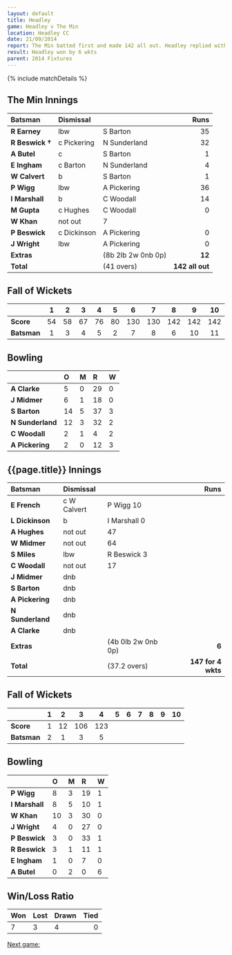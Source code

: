 ```yaml
---
layout: default
title: Headley
game: Headley v The Min
location: Headley CC
date: 21/09/2014 
report: The Min batted first and made 142 all out. Headley replied with 147 for 4 wkts
result: Headley won by 6 wkts
parent: 2014 Fixtures
---
```


{% include matchDetails %}

## The Min Innings

| Batsman | Dismissal |  | Runs |
|:---|:---|---|---:|
| **R Earney** | lbw | S Barton | 35 |
| **R Beswick &#8224;** | c Pickering | N Sunderland | 32 |
| **A Butel** | c | S Barton | 1 |
| **E Ingham** |  c Barton | N Sunderland | 4 |
| **W Calvert** | b | S Barton | 1 |
| **P Wigg** |  lbw | A Pickering | 36 |
| **I Marshall** | b | C Woodall | 14 |
| **M Gupta** | c Hughes | C Woodall | 0 |
| **W Khan** |  not out | 7 |
| **P Beswick** | c Dickinson | A Pickering | 0 |
| **J Wright** | lbw | A Pickering | 0 |
| **Extras** | | (8b 2lb 2w 0nb 0p) | **12** | 
| **Total** | | (41 overs) | **142 all out** |

## Fall of Wickets

| | 1 | 2 | 3 | 4 | 5 | 6 | 7 | 8 | 9 | 10 |
|---|:---:|:---:|:---:|:---:|:---:|:---:|:---:|:---:|:---:|:---:|
| **Score** | 54 | 58 | 67 | 76 | 80 | 130 | 130 | 142 | 142 | 142 |
| **Batsman** | 1 | 3 | 4 | 5 | 2 | 7 | 8 | 6 | 10 | 11 | 

## Bowling

| | O | M | R | W |
|---|:---|:---|:---|:---|
| **A Clarke** | 5 | 0 | 29 | 0 |
| **J Midmer** | 6 | 1 | 18 | 0 |
| **S Barton** | 14 | 5 | 37 | 3 |
| **N Sunderland** | 12 | 3 | 32 | 2 |
| **C Woodall** | 2 | 1 | 4 | 2 |
| **A Pickering** | 2 | 0 | 12 | 3 |

## {{page.title}} Innings

| Batsman | Dismissal |  | Runs |
|:---|:---|---|---:|
| **E French** | c W Calvert | P Wigg 10 |
| **L Dickinson** | b | I Marshall 0 |
| **A Hughes** | not out | 47 |
| **W Midmer** | not out | 64 |
| **S Miles** | lbw | R Beswick 3 |
| **C Woodall** | not out | 17 |
| **J Midmer** | dnb |  |  |
| **S Barton** | dnb |  |  |
| **A Pickering** | dnb |  |  |
| **N Sunderland** | dnb |  |  |
| **A Clarke** | dnb |  |  |
| **Extras** | | (4b 0lb 2w 0nb 0p) | **6** |
| **Total** | | (37.2 overs) | **147 for 4 wkts** |

## Fall of Wickets

| | 1 | 2 | 3 | 4 | 5 | 6 | 7 | 8 | 9 | 10 |
|---|:---:|:---:|:---:|:---:|:---:|:---:|:---:|:---:|:---:|:---:|
| **Score** | 1 | 12 | 106 | 123 |  |  |  |  |  |  |
| **Batsman** | 2 | 1 | 3 | 5 |  |  |  |  |  |  |

## Bowling

| | O | M | R | W |
|---|:---|:---|:---|:---|
| **P Wigg** | 8 | 3 | 19 | 1 | 
| **I Marshall** | 8 | 5 | 10 | 1 | 
| **W Khan** | 10 | 3 | 30 | 0 |
| **J Wright** | 4 | 0 | 27 | 0 |
| **P Beswick** | 3 | 0 | 33 | 1 |
| **R Beswick** | 3 | 1 | 11 | 1 |
| **E Ingham** | 1 | 0 | 7 | 0 |
| **A Butel** | 0 | 2 | 0 | 6 | 0 |

## Win/Loss Ratio

| Won | Lost | Drawn | Tied |
|:---|:---|:---|---:|
| 7 | 3 | 4 | 0 |

[Next game:]({{page.next}})